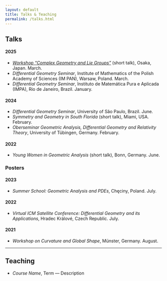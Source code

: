 ```yaml
---
layout: default
title: Talks & Teaching
permalink: /talks.html
---
```


## Talks

#### 2025  
- [*Workshop “Complex Geometry and Lie Groups”*](https://complex-geometry-and-lie-groups.org/) (short talk), Osaka, Japan. March.  
- *Differential Geometry Seminar*, Institute of Mathematics of the Polish Academy of Sciences (IM PAN), Warsaw, Poland. March.  
- *Differential Geometry Seminar*, Instituto de Matemática Pura e Aplicada (IMPA), Rio de Janeiro, Brazil. January.  

#### 2024  
- *Differential Geometry Seminar*, University of São Paulo, Brazil. June.  
- *Symmetry and Geometry in South Florida* (short talk), Miami, USA. February.  
- *Oberseminar Geometric Analysis, Differential Geometry and Relativity Theory*, University of Tübingen, Germany. February.  

#### 2022  
- *Young Women in Geometric Analysis* (short talk), Bonn, Germany. June.  

### Posters

#### 2023  
- *Summer School: Geometric Analysis and PDEs*, Chęciny, Poland. July.  

#### 2022  
- *Virtual ICM Satellite Conference: Differential Geometry and its Applications*, Hradec Králové, Czech Republic. July.  

#### 2021  
- *Workshop on Curvature and Global Shape*, Münster, Germany. August.  

---

## Teaching

- *Course Name*, Term — Description
